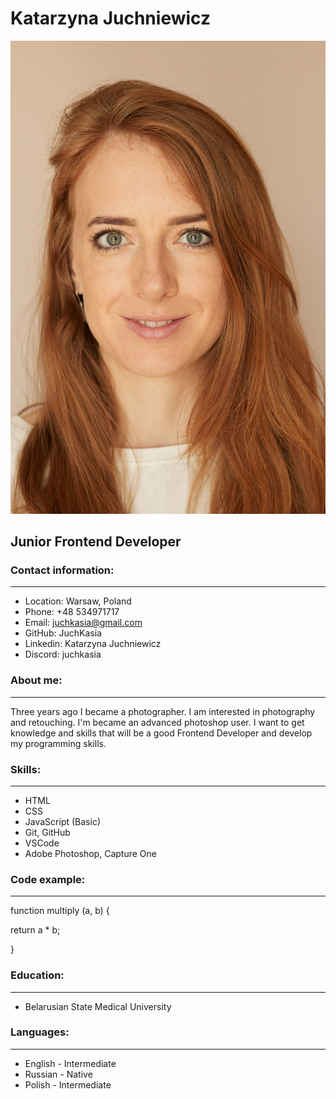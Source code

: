 # Katarzyna Juchniewicz

![image](assets\img\Kasia_mini.jpg)

## Junior Frontend Developer

### Contact information:
***
- Location: Warsaw, Poland
- Phone: +48 534971717
- Email: juchkasia@gmail.com
- GitHub: JuchKasia
- Linkedin: Katarzyna Juchniewicz
- Discord: juchkasia

### About me:
***
Three years ago I became a photographer. I am interested in photography and retouching. I'm became an advanced photoshop user.
I want to get knowledge and skills that will be a good Frontend Developer and develop my programming skills.

### Skills:
***
- HTML
- CSS
- JavaScript (Basic)
- Git, GitHub
- VSCode
- Adobe Photoshop, Capture One

### Code example:
***
function multiply (a, b) {

return a \* b;

}

### Education:
***
- Belarusian State Medical University

### Languages:
***
- English - Intermediate
- Russian - Native
- Polish - Intermediate

